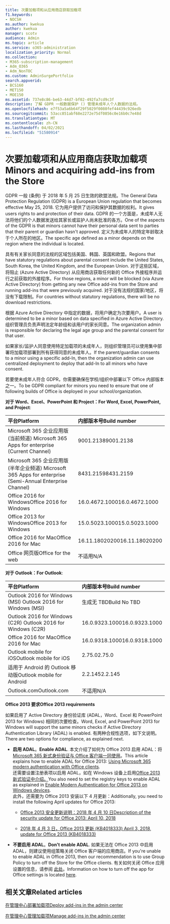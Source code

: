 ```yaml
---
title: 次要加载项和从应用商店获取加载项
f1.keywords:
- NOCSH
ms.author: kwekua
author: kwekua
manager: scotv
audience: Admin
ms.topic: article
ms.service: o365-administration
localization_priority: Normal
ms.collection:
- M365-subscription-management
- Adm_O365
- Adm_NonTOC
ms.custom: AdminSurgePortfolio
search.appverid:
- BCS160
- MET150
- MOE150
ms.assetid: 737e8c86-be63-44d7-bf02-492fa7cd9c3f
description: 了解 GDPR 一般数据保护 () 管理未成年人个人数据的法规。
ms.openlocfilehash: e7f53a5a6b64f29f5029f0080fef44439c926edb
ms.sourcegitcommit: 53acc851abf68e2272e75df0856c0e16b0c7e48d
ms.translationtype: MT
ms.contentlocale: zh-CN
ms.lasthandoff: 04/02/2021
ms.locfileid: "51580914"
---
```

# <a name="minors-and-acquiring-add-ins-from-the-store"></a><span data-ttu-id="ed20f-103">次要加载项和从应用商店获取加载项</span><span class="sxs-lookup"><span data-stu-id="ed20f-103">Minors and acquiring add-ins from the Store</span></span>

<span data-ttu-id="ed20f-104">GDPR 一般 (条例) 于 2018 年 5 月 25 日生效的欧盟法规。</span><span class="sxs-lookup"><span data-stu-id="ed20f-104">The General Data Protection Regulation (GDPR) is a European Union regulation that becomes effective May 25, 2018.</span></span> <span data-ttu-id="ed20f-105">它为用户提供了访问和保护其数据的权利。</span><span class="sxs-lookup"><span data-stu-id="ed20f-105">It gives users rights to and protection of their data.</span></span> <span data-ttu-id="ed20f-106">GDPR 的一个方面是，未成年人无法将他们的个人数据发送给其家长或监护人尚未批准的各方。</span><span class="sxs-lookup"><span data-stu-id="ed20f-106">One of the aspects of the GDPR is that minors cannot have their personal data sent to parties that their parent or guardian hasn't approved.</span></span> <span data-ttu-id="ed20f-107">定义为未成年人的特定年龄取决于个人所在的地区。</span><span class="sxs-lookup"><span data-stu-id="ed20f-107">The specific age defined as a minor depends on the region where the individual is located.</span></span>
  
<span data-ttu-id="ed20f-108">具有有关家长同意的法规的区域包括美国、韩国、英国和欧盟。</span><span class="sxs-lookup"><span data-stu-id="ed20f-108">Regions that have statutory regulations about parental consent include the United States, South Korea, the United Kingdom, and the European Union.</span></span> <span data-ttu-id="ed20f-109">对于这些区域，将阻止 (Azure Active Directory) 从应用商店获取任何新的 Office 外接程序并运行之前获取的外接程序。</span><span class="sxs-lookup"><span data-stu-id="ed20f-109">For those regions, a minor will be blocked (via Azure Active Directory) from getting any new Office add-ins from the Store and running add-ins that were previously acquired.</span></span> <span data-ttu-id="ed20f-110">对于没有法规的国家/地区，将没有下载限制。</span><span class="sxs-lookup"><span data-stu-id="ed20f-110">For countries without statutory regulations, there will be no download restrictions.</span></span>
  
<span data-ttu-id="ed20f-111">根据 Azure Active Directory 中指定的数据，将用户确定为次要用户。</span><span class="sxs-lookup"><span data-stu-id="ed20f-111">A user is determined to be a minor based on data specified in Azure Active Directory.</span></span> <span data-ttu-id="ed20f-112">组织管理员负责声明法定年龄组和该用户的家长同意。</span><span class="sxs-lookup"><span data-stu-id="ed20f-112">The organization admin is responsible for declaring the legal age group and the parental consent for that user.</span></span>
  
<span data-ttu-id="ed20f-113">如果家长/监护人同意使用特定加载项的未成年人，则组织管理员可以使用集中部署将加载项部署到所有获得同意的未成年人。</span><span class="sxs-lookup"><span data-stu-id="ed20f-113">If the parent/guardian consents to a minor using a specific add-In, then the organization admin can use centralized deployment to deploy that add-In to all minors who have consent.</span></span>
  
<span data-ttu-id="ed20f-114">若要使未成年人符合 GDPR，你需要确保在学校/组织中部署以下 Office 内部版本之一。</span><span class="sxs-lookup"><span data-stu-id="ed20f-114">To be GDPR compliant for minors you need to ensure that one of following builds of Office is deployed in your school/organization.</span></span>
 
 <span data-ttu-id="ed20f-115">**对于 Word、Excel、PowerPoint 和 Project：**</span><span class="sxs-lookup"><span data-stu-id="ed20f-115">**For Word, Excel, PowerPoint, and Project**:</span></span> 

|<span data-ttu-id="ed20f-116">**平台**</span><span class="sxs-lookup"><span data-stu-id="ed20f-116">**Platform**</span></span> <br/> |<span data-ttu-id="ed20f-117">**内部版本号**</span><span class="sxs-lookup"><span data-stu-id="ed20f-117">**Build number**</span></span> <br/> |
|:-----|:-----|
|<span data-ttu-id="ed20f-118">Microsoft 365 企业应用版 (当前频道) </span><span class="sxs-lookup"><span data-stu-id="ed20f-118">Microsoft 365 Apps for enterprise (Current Channel)</span></span>  <br/> |<span data-ttu-id="ed20f-119">9001.2138</span><span class="sxs-lookup"><span data-stu-id="ed20f-119">9001.2138</span></span>   <br/> |
|<span data-ttu-id="ed20f-120">Microsoft 365 企业应用版 (半年企业频道) </span><span class="sxs-lookup"><span data-stu-id="ed20f-120">Microsoft 365 Apps for enterprise (Semi-Annual Enterprise Channel)</span></span>  <br/> |<span data-ttu-id="ed20f-121">8431.2159</span><span class="sxs-lookup"><span data-stu-id="ed20f-121">8431.2159</span></span>  <br/> |
|<span data-ttu-id="ed20f-122">Office 2016 for Windows</span><span class="sxs-lookup"><span data-stu-id="ed20f-122">Office 2016 for Windows</span></span>  <br/> |<span data-ttu-id="ed20f-123">16.0.4672.1000</span><span class="sxs-lookup"><span data-stu-id="ed20f-123">16.0.4672.1000</span></span>  <br/> |
|<span data-ttu-id="ed20f-124">Office 2013 for Windows</span><span class="sxs-lookup"><span data-stu-id="ed20f-124">Office 2013 for Windows</span></span>  <br/> |<span data-ttu-id="ed20f-125">15.0.5023.1000</span><span class="sxs-lookup"><span data-stu-id="ed20f-125">15.0.5023.1000</span></span>  <br/> |
|<span data-ttu-id="ed20f-126">Office 2016 for Mac</span><span class="sxs-lookup"><span data-stu-id="ed20f-126">Office 2016 for Mac</span></span>  <br/> |<span data-ttu-id="ed20f-127">16.11.18020200</span><span class="sxs-lookup"><span data-stu-id="ed20f-127">16.11.18020200</span></span>  <br/> |
|<span data-ttu-id="ed20f-128">Office 网页版</span><span class="sxs-lookup"><span data-stu-id="ed20f-128">Office for the web</span></span>  <br/> |<span data-ttu-id="ed20f-129">不适用</span><span class="sxs-lookup"><span data-stu-id="ed20f-129">N/A</span></span>  <br/> |
   
 <span data-ttu-id="ed20f-130">**对于 Outlook：**</span><span class="sxs-lookup"><span data-stu-id="ed20f-130">**For Outlook**:</span></span> 
  
|<span data-ttu-id="ed20f-131">**平台**</span><span class="sxs-lookup"><span data-stu-id="ed20f-131">**Platform**</span></span> <br/> |<span data-ttu-id="ed20f-132">**内部版本号**</span><span class="sxs-lookup"><span data-stu-id="ed20f-132">**Build number**</span></span> <br/> |
|:-----|:-----|
|<span data-ttu-id="ed20f-133">Outlook 2016 for Windows (MSI) </span><span class="sxs-lookup"><span data-stu-id="ed20f-133">Outlook 2016 for Windows (MSI)</span></span>  <br/> |<span data-ttu-id="ed20f-134">生成无 TBD</span><span class="sxs-lookup"><span data-stu-id="ed20f-134">Build No TBD</span></span>  <br/> |
|<span data-ttu-id="ed20f-135">Outlook 2016 for Windows (C2R) </span><span class="sxs-lookup"><span data-stu-id="ed20f-135">Outlook 2016 for Windows (C2R)</span></span>  <br/> |<span data-ttu-id="ed20f-136">16.0.9323.1000</span><span class="sxs-lookup"><span data-stu-id="ed20f-136">16.0.9323.1000</span></span>  <br/> |
|<span data-ttu-id="ed20f-137">Office 2016 for Mac</span><span class="sxs-lookup"><span data-stu-id="ed20f-137">Office 2016 for Mac</span></span>  <br/> |<span data-ttu-id="ed20f-138">16.0.9318.1000</span><span class="sxs-lookup"><span data-stu-id="ed20f-138">16.0.9318.1000</span></span>  <br/> |
|<span data-ttu-id="ed20f-139">Outlook mobile for iOS</span><span class="sxs-lookup"><span data-stu-id="ed20f-139">Outlook mobile for iOS</span></span>  <br/> |<span data-ttu-id="ed20f-140">2.75.0</span><span class="sxs-lookup"><span data-stu-id="ed20f-140">2.75.0</span></span>  <br/> |
|<span data-ttu-id="ed20f-141">适用于 Android 的 Outlook 移动版</span><span class="sxs-lookup"><span data-stu-id="ed20f-141">Outlook mobile for Android</span></span>  <br/> |<span data-ttu-id="ed20f-142">2.2.145</span><span class="sxs-lookup"><span data-stu-id="ed20f-142">2.2.145</span></span>  <br/> |
|<span data-ttu-id="ed20f-143">Outlook.com</span><span class="sxs-lookup"><span data-stu-id="ed20f-143">Outlook.com</span></span>  <br/> |<span data-ttu-id="ed20f-144">不适用</span><span class="sxs-lookup"><span data-stu-id="ed20f-144">N/A</span></span>  <br/> |

 <span data-ttu-id="ed20f-145">**Office 2013 要求**</span><span class="sxs-lookup"><span data-stu-id="ed20f-145">**Office 2013 requirements**</span></span>
  
<span data-ttu-id="ed20f-146">如果启用了 Active Directory 身份验证库 (ADAL，Word、Excel 和 PowerPoint 2013 for Windows) 相同的次要检查。</span><span class="sxs-lookup"><span data-stu-id="ed20f-146">Word, Excel, and PowerPoint 2013 for Windows will support the same minors checks if Active Directory Authentication Library (ADAL) is enabled.</span></span> <span data-ttu-id="ed20f-147">有两种合规性选项，如下文说明。</span><span class="sxs-lookup"><span data-stu-id="ed20f-147">There are two options for compliance, as explained next.</span></span>
  
- <span data-ttu-id="ed20f-148">**启用 ADAL**。</span><span class="sxs-lookup"><span data-stu-id="ed20f-148">**Enable ADAL**.</span></span> <span data-ttu-id="ed20f-149">本文介绍了如何为 Office 2013 启用 ADAL：将 [Microsoft 365 新式身份验证与 Office 客户端一同使用](../../enterprise/modern-auth-for-office-2013-and-2016.md)。</span><span class="sxs-lookup"><span data-stu-id="ed20f-149">This article explains how to enable ADAL for Office 2013: [Using Microsoft 365 modern authentication with Office clients](../../enterprise/modern-auth-for-office-2013-and-2016.md).</span></span><br/><span data-ttu-id="ed20f-150">还需要设置注册表项以启用 ADAL，如在 Windows 设备上启用[Office 2013 新式验证中介绍。](../security-and-compliance/enable-modern-authentication.md)</span><span class="sxs-lookup"><span data-stu-id="ed20f-150">You also need to set the registry keys to enable ADAL as explained in [Enable Modern Authentication for Office 2013 on Windows devices](../security-and-compliance/enable-modern-authentication.md).</span></span><br/><span data-ttu-id="ed20f-151">此外，还需要为 Office 2013 安装以下 4 月更新：</span><span class="sxs-lookup"><span data-stu-id="ed20f-151">Additionally, you need to install the following April updates for Office 2013:</span></span>
    
  - [<span data-ttu-id="ed20f-152">Office 2013 安全更新说明：2018 年 4 月 10 日</span><span class="sxs-lookup"><span data-stu-id="ed20f-152">Description of the security update for Office 2013: April 10, 2018</span></span>](https://support.microsoft.com/help/4018330/description-of-the-security-update-for-office-2013-april-10-2018)
    
  - [<span data-ttu-id="ed20f-153">2018 年 4 月 3 日，Office 2013 更新 (KB4018333) </span><span class="sxs-lookup"><span data-stu-id="ed20f-153">April 3, 2018, update for Office 2013 (KB4018333)</span></span>](https://support.microsoft.com/help/4018333/april-3-2018-update-for-office-2013-kb4018333)
    
- <span data-ttu-id="ed20f-154">**不要启用 ADAL**。</span><span class="sxs-lookup"><span data-stu-id="ed20f-154">**Don't enable ADAL**.</span></span> <span data-ttu-id="ed20f-155">如果无法在 Office 2013 中启用 ADAL，则建议使用组策略关闭 Office 客户端的应用商店。</span><span class="sxs-lookup"><span data-stu-id="ed20f-155">If you're unable to enable ADAL in Office 2013, then our recommendation is to use Group Policy to turn off the Store for the Office clients.</span></span> <span data-ttu-id="ed20f-156">有关如何关闭 Office 应用设置的信息，请参阅 [此处](/previous-versions/office/office-2013-resource-kit/cc178992(v=office.15))。</span><span class="sxs-lookup"><span data-stu-id="ed20f-156">Information on how to turn off the app for Office settings is located [here](/previous-versions/office/office-2013-resource-kit/cc178992(v=office.15)).</span></span>

## <a name="related-articles"></a><span data-ttu-id="ed20f-157">相关文章</span><span class="sxs-lookup"><span data-stu-id="ed20f-157">Related articles</span></span>

[<span data-ttu-id="ed20f-158">在管理中心部署加载项</span><span class="sxs-lookup"><span data-stu-id="ed20f-158">Deploy add-ins in the admin center</span></span>](./manage-deployment-of-add-ins.md)

[<span data-ttu-id="ed20f-159">在管理中心管理加载项</span><span class="sxs-lookup"><span data-stu-id="ed20f-159">Manage add-ins in the admin center</span></span>](./manage-addins-in-the-admin-center.md)
